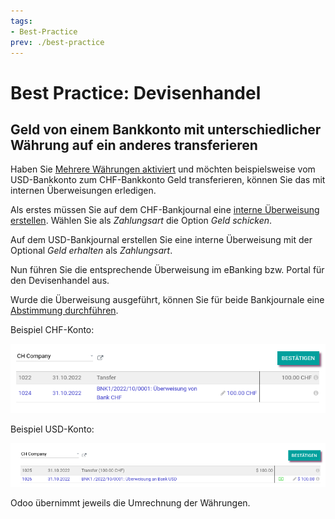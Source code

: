 ```yaml
---
tags:
- Best-Practice
prev: ./best-practice
---
```

# Best Practice: Devisenhandel

## Geld von einem Bankkonto mit unterschiedlicher Währung auf ein anderes transferieren

Haben Sie [Mehrere Währungen aktiviert](Finanzen%20Mehrere%20Währungen.md#Mehrere%20Währungen%20aktivieren) und möchten beispielsweise vom USD-Bankkonto zum CHF-Bankkonto Geld transferieren, können Sie das mit internen Überweisungen erledigen.

Als erstes müssen Sie auf dem CHF-Bankjournal eine [interne Überweisung erstellen](Finanzen%20Buchhaltung.md#Interne%20Überweisung%20erstellen). Wählen Sie als *Zahlungsart* die Option *Geld schicken*.

Auf dem USD-Bankjournal erstellen Sie eine interne Überweisung mit der Optional *Geld erhalten* als *Zahlungsart*.

Nun führen Sie die entsprechende Überweisung im eBanking bzw. Portal für den Devisenhandel aus.

Wurde die Überweisung ausgeführt, können Sie für beide Bankjournale eine [Abstimmung durchführen](Finanzen%20Abstimmung.md#Abstimmung%20durchführen).

Beispiel CHF-Konto:

![](assets/Best%20Practice%20Devisenhandel%20Abgleich%20CHF.png)

Beispiel USD-Konto:

![](assets/Best%20Practice%20Devisenhandel%20Abgleich%20USD.png)

Odoo übernimmt jeweils die Umrechnung der Währungen.